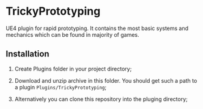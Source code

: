 # TrickyPrototyping
UE4 plugin for rapid prototyping. It contains the most basic systems and mechanics which can be found in majority of games.

## Installation

1. Create Plugins folder in your project directory;

2. Download and unzip archive in this folder. You should get such a path to a plugin `Plugins/TrickyPrototyping`;

3. Alternatively you can clone this repository into the pluging directory;
